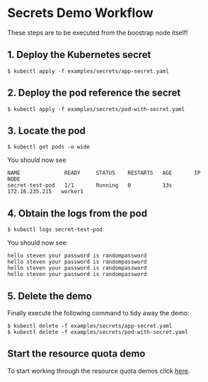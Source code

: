 # Secrets Demo Workflow

These steps are to be executed from the boostrap node itself!

## 1. Deploy the Kubernetes secret

```
$ kubectl apply -f examples/secrets/app-secret.yaml
```

## 2. Deploy the pod reference the secret

```
$ kubectl apply -f examples/secrets/pod-with-secret.yaml
```

## 3. Locate the pod

```
$ kubectl get pods -o wide
```

You should now see

```
NAME              READY     STATUS    RESTARTS   AGE       IP               NODE
secret-test-pod   1/1       Running   0          13s       172.16.235.215   worker1
```

## 4. Obtain the logs from the pod

```
$ kubectl logs secret-test-pod
```

You should now see:

```
hello steven your password is randompassword
hello steven your password is randompassword
hello steven your password is randompassword
hello steven your password is randompassword
```

## 5. Delete the demo

Finally execute the following command to tidy away the demo:

```
$ kubectl delete -f examples/secrets/app-secret.yaml
$ kubectl delete -f examples/secrets/pod-with-secret.yaml
```

## Start the resource quota demo

To start working through the resource quota demos click [here](04-resource-quota-demo.md).